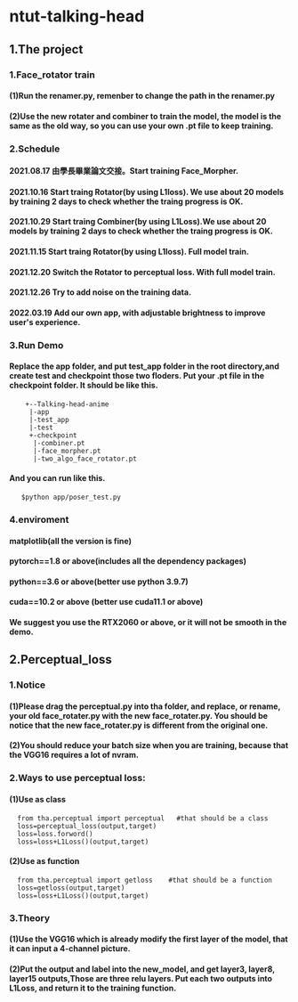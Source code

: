 # ntut-talking-head
## 1.The project
### 1.Face_rotator train
#### (1)Run the renamer.py, remenber to change the path in the renamer.py
#### (2)Use the new rotater and combiner to train the model, the model is the same as the old way, so you can use your own .pt file to keep training.

### 2.Schedule
#### 2021.08.17 由學長畢業論文交接。Start training Face_Morpher.
#### 2021.10.16 Start traing Rotator(by using L1loss). We use about 20 models by training 2 days to check whether the traing progress is OK.
#### 2021.10.29 Start traing Combiner(by using L1Loss).We use about 20 models by training 2 days to check whether the traing progress is OK.
#### 2021.11.15 Start traing Rotator(by using L1loss). Full model train.
#### 2021.12.20 Switch the Rotator to perceptual loss. With full model train.
#### 2021.12.26 Try to add noise on the training data.
#### 2022.03.19 Add our own app, with adjustable brightness to improve user's experience.

### 3.Run Demo
#### Replace the app folder, and put test_app folder in the root directory,and create test and checkpoint those two floders. Put your .pt file in the checkpoint folder. It should be like this.
```
	+--Talking-head-anime
	 |-app
	 |-test_app
	 |-test
	 +-checkpoint
	  |-combiner.pt
	  |-face_morpher.pt
	  |-two_algo_face_rotator.pt
```
#### And you can run like this.
```
   $python app/poser_test.py
```

### 4.enviroment
#### matplotlib(all the version is fine)
#### pytorch==1.8 or above(includes all the dependency packages)
#### python==3.6 or above(better use python 3.9.7)
#### cuda==10.2 or above (better use cuda11.1 or above)
#### We suggest you use the RTX2060 or above, or it will not be smooth in the demo.

## 2.Perceptual_loss
### 1.Notice
#### (1)Please drag the perceptual.py into tha folder, and replace, or rename, your old face_rotater.py with the new face_rotater.py. You should be notice that the new face_rotater.py is different from the original one.
#### (2)You should reduce your batch size when you are training, because that the VGG16 requires a lot of nvram.
### 2.Ways to use perceptual loss:
#### (1)Use as class
```
  from tha.perceptual import perceptual   #that should be a class
  loss=perceptual_loss(output,target)
  loss=loss.forword()
  loss=loss+L1Loss()(output,target)
```
#### (2)Use as function
```
  from tha.perceptual import getloss    #that should be a function
  loss=getloss(output,target)
  loss=loss+L1Loss()(output,target)
```
### 3.Theory
#### (1)Use the VGG16 which is already modify the first layer of the model, that it can input a 4-channel picture.
#### (2)Put the output and label into the new_model, and get layer3, layer8, layer15 outputs,Those are three relu layers. Put each two outputs into L1Loss, and return it to the training function.


   
